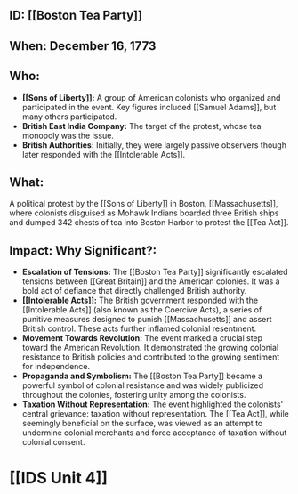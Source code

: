 ## ID: [[Boston Tea Party]] 
## When: December 16, 1773

## Who:
* **[[Sons of Liberty]]:**  A group of American colonists who organized and participated in the event.  Key figures included [[Samuel Adams]], but many others participated.
* **British East India Company:** The target of the protest, whose tea monopoly was the issue.
* **British Authorities:**  Initially, they were largely passive observers though later responded with the [[Intolerable Acts]].


## What:
A political protest by the [[Sons of Liberty]] in Boston, [[Massachusetts]], where colonists disguised as Mohawk Indians boarded three British ships and dumped 342 chests of tea into Boston Harbor to protest the [[Tea Act]].

## Impact: Why Significant?:
* **Escalation of Tensions:** The [[Boston Tea Party]] significantly escalated tensions between [[Great Britain]] and the American colonies. It was a bold act of defiance that directly challenged British authority.
* **[[Intolerable Acts]]:** The British government responded with the [[Intolerable Acts]] (also known as the Coercive Acts), a series of punitive measures designed to punish [[Massachusetts]] and assert British control.  These acts further inflamed colonial resentment.
* **Movement Towards Revolution:** The event marked a crucial step toward the American Revolution. It demonstrated the growing colonial resistance to British policies and contributed to the growing sentiment for independence.
* **Propaganda and Symbolism:** The [[Boston Tea Party]] became a powerful symbol of colonial resistance and was widely publicized throughout the colonies, fostering unity among the colonists.
* **Taxation Without Representation:** The event highlighted the colonists' central grievance: taxation without representation. The [[Tea Act]], while seemingly beneficial on the surface, was viewed as an attempt to undermine colonial merchants and force acceptance of taxation without colonial consent.


# [[IDS Unit 4]]
